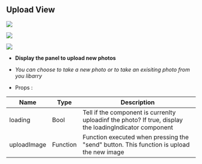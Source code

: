## Upload View

![](https://i.ibb.co/71CHS45/Screenshot-2020-10-24-18-10-07-335-com-epicture.jpg)

![](https://i.ibb.co/kMK69kp/Screenshot-2020-10-24-18-10-27-542-com-epicture.jpg)

![](https://i.ibb.co/J35gyTZ/Screenshot-2020-10-24-18-10-23-922-com-epicture.jpg)

- **Display the panel to upload new photos**
- *You can choose to take a new photo or to take an exisiting photo from you libarry*
 
- Props :

| Name  | Type  | Description
|---|---|---|
| loading  | Bool  | Tell if the component is currenlty uploadinf the photo? If true, display the loadingIndicator component |
|  uploadImage | Function  | Function executed when pressing the "send" button. This function is upload the new image  |
